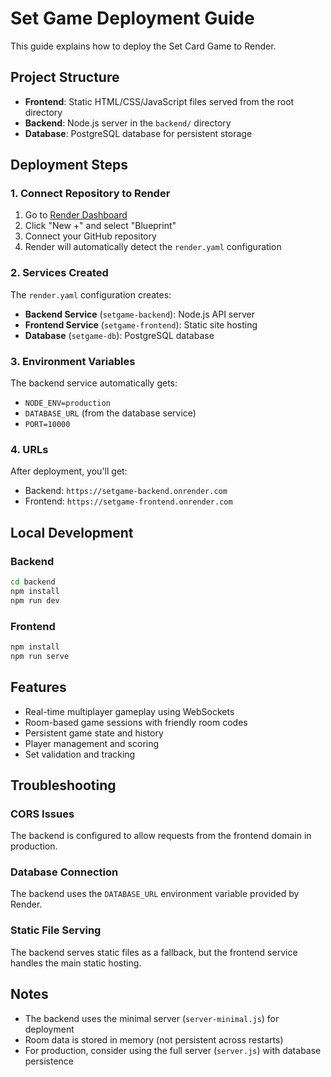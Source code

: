 # Set Game Deployment Guide

This guide explains how to deploy the Set Card Game to Render.

## Project Structure

- **Frontend**: Static HTML/CSS/JavaScript files served from the root directory
- **Backend**: Node.js server in the `backend/` directory
- **Database**: PostgreSQL database for persistent storage

## Deployment Steps

### 1. Connect Repository to Render

1. Go to [Render Dashboard](https://dashboard.render.com)
2. Click "New +" and select "Blueprint"
3. Connect your GitHub repository
4. Render will automatically detect the `render.yaml` configuration

### 2. Services Created

The `render.yaml` configuration creates:

- **Backend Service** (`setgame-backend`): Node.js API server
- **Frontend Service** (`setgame-frontend`): Static site hosting
- **Database** (`setgame-db`): PostgreSQL database

### 3. Environment Variables

The backend service automatically gets:
- `NODE_ENV=production`
- `DATABASE_URL` (from the database service)
- `PORT=10000`

### 4. URLs

After deployment, you'll get:
- Backend: `https://setgame-backend.onrender.com`
- Frontend: `https://setgame-frontend.onrender.com`

## Local Development

### Backend
```bash
cd backend
npm install
npm run dev
```

### Frontend
```bash
npm install
npm run serve
```

## Features

- Real-time multiplayer gameplay using WebSockets
- Room-based game sessions with friendly room codes
- Persistent game state and history
- Player management and scoring
- Set validation and tracking

## Troubleshooting

### CORS Issues
The backend is configured to allow requests from the frontend domain in production.

### Database Connection
The backend uses the `DATABASE_URL` environment variable provided by Render.

### Static File Serving
The backend serves static files as a fallback, but the frontend service handles the main static hosting.

## Notes

- The backend uses the minimal server (`server-minimal.js`) for deployment
- Room data is stored in memory (not persistent across restarts)
- For production, consider using the full server (`server.js`) with database persistence
